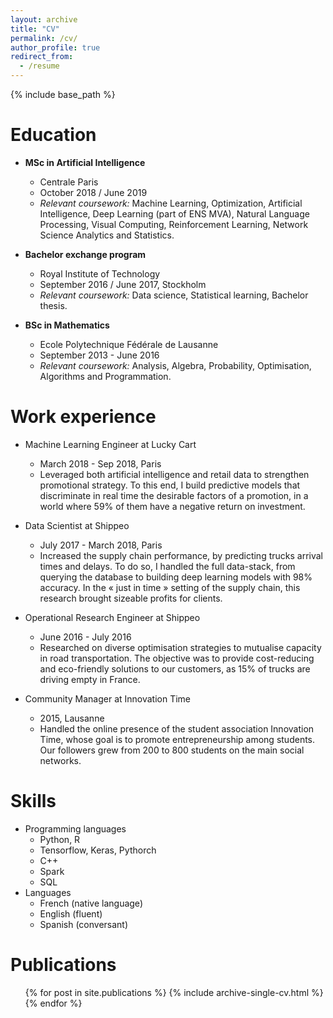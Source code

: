 ```yaml
---
layout: archive
title: "CV"
permalink: /cv/
author_profile: true
redirect_from:
  - /resume
---
```


{% include base_path %}

Education
======
* <b>MSc in Artificial Intelligence</b>
  * Centrale Paris
  * October 2018 / June 2019
  * <i>Relevant coursework:</i> Machine Learning, Optimization, Artificial Intelligence, Deep Learning (part of ENS MVA), Natural Language Processing, Visual Computing, Reinforcement Learning, Network Science Analytics and Statistics.

* <b>Bachelor exchange program</b>
  * Royal Institute of Technology
  * September 2016 / June 2017, Stockholm
  * <i>Relevant coursework:</i> Data science, Statistical learning, Bachelor thesis.

* <b>BSc in Mathematics</b>
  * Ecole Polytechnique Fédérale de Lausanne
  * September 2013 - June 2016
  * <i>Relevant coursework:</i> Analysis, Algebra, Probability, Optimisation, Algorithms and Programmation.

Work experience
======
* Machine Learning Engineer at Lucky Cart
  * March 2018 - Sep 2018, Paris
  * Leveraged both artificial intelligence and retail data to strengthen promotional strategy. To this end, I build predictive models that discriminate in real time the desirable factors of a promotion, in a world where 59% of them have a negative return on investment.

* Data Scientist at Shippeo
  * July 2017 - March 2018, Paris
  * Increased the supply chain performance, by predicting trucks arrival times and delays. To do so, I handled the full data-stack, from querying the database to building deep learning models with 98% accuracy. In the « just in time » setting of the supply chain, this research brought sizeable profits for clients.

* Operational Research Engineer at Shippeo
  * June 2016 - July 2016
  * Researched on diverse optimisation strategies to mutualise capacity in road transportation. The objective was to provide cost-reducing and eco-friendly solutions to our customers, as 15% of trucks are driving empty in France.

* Community Manager at Innovation Time
  * 2015, Lausanne
  * Handled the online presence of the student association Innovation Time, whose goal is to promote entrepreneurship among students. Our followers grew from 200 to 800 students on the main social networks.

Skills
======
* Programming languages
  * Python, R
  * Tensorflow, Keras, Pythorch
  * C++
  * Spark
  * SQL
* Languages
  * French (native language)
  * English (fluent)
  * Spanish (conversant)

Publications
======
<ul>{% for post in site.publications %}
  {% include archive-single-cv.html %}
{% endfor %}</ul>
